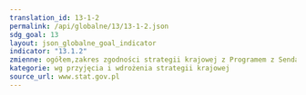```yaml
---
translation_id: 13-1-2
permalink: /api/globalne/13/13-1-2.json
sdg_goal: 13
layout: json_globalne_goal_indicator
indicator: "13.1.2"
zmienne: ogółem,zakres zgodności strategii krajowej z Programem z Sendai 2015-2030
kategorie: wg przyjęcia i wdrożenia strategii krajowej
source_url: www.stat.gov.pl
---
```

